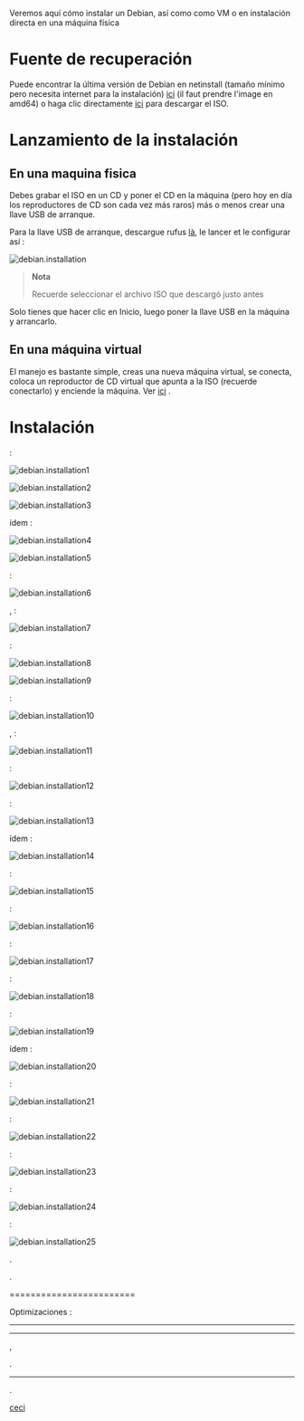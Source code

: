 Veremos aquí cómo instalar un Debian, así como
como VM o en instalación directa en una máquina física

Fuente de recuperación 
========================

Puede encontrar la última versión de Debian en netinstall (tamaño
mínimo pero necesita internet para la instalación)
[ici](https://www.debian.org/CD/netinst) (il faut prendre l'image en
amd64) o haga clic directamente
[ici](http://cdimage.debian.org/debian-cd/9.1.0/amd64/iso-cd/debian-9.1.0-amd64-netinst.iso)
para descargar el ISO.

Lanzamiento de la instalación 
===========================

En una maquina fisica 
------------------------

Debes grabar el ISO en un CD y poner el CD en la máquina
(pero hoy en día los reproductores de CD son cada vez más raros) más o menos
crear una llave USB de arranque.

Para la llave USB de arranque, descargue rufus
[là](http://rufus.akeo.ie/downloads/rufus-2.9.exe), le lancer et le
configurar así :

![debian.installation](images/debian.installation.PNG)

> **Nota**
>
> Recuerde seleccionar el archivo ISO que descargó
> justo antes

Solo tienes que hacer clic en Inicio, luego poner la llave USB
en la máquina y arrancarlo.

En una máquina virtual 
----------

El manejo es bastante simple, creas una nueva máquina
virtual, se conecta, coloca un reproductor de CD virtual que apunta
a la ISO (recuerde conectarlo) y enciende la máquina. Ver
[ici](https://jeedom.github.io/documentation/howto/es_ES/doc-howto-vmware.creer_une_vm.html)
.

Instalación 
============

 :

![debian.installation1](images/debian.installation1.PNG)



![debian.installation2](images/debian.installation2.PNG)



![debian.installation3](images/debian.installation3.PNG)

ídem :

![debian.installation4](images/debian.installation4.PNG)




![debian.installation5](images/debian.installation5.PNG)

 :

![debian.installation6](images/debian.installation6.PNG)

,
 :

![debian.installation7](images/debian.installation7.PNG)

 :

![debian.installation8](images/debian.installation8.PNG)




![debian.installation9](images/debian.installation9.PNG)

 :

![debian.installation10](images/debian.installation10.PNG)

,
 :

![debian.installation11](images/debian.installation11.PNG)

 :

![debian.installation12](images/debian.installation12.PNG)

 :

![debian.installation13](images/debian.installation13.PNG)

ídem :

![debian.installation14](images/debian.installation14.PNG)

 :

![debian.installation15](images/debian.installation15.PNG)

 :

![debian.installation16](images/debian.installation16.PNG)

 :

![debian.installation17](images/debian.installation17.PNG)

 :

![debian.installation18](images/debian.installation18.PNG)

 :

![debian.installation19](images/debian.installation19.PNG)

ídem :

![debian.installation20](images/debian.installation20.PNG)

 :

![debian.installation21](images/debian.installation21.PNG)




 :

![debian.installation22](images/debian.installation22.PNG)

 :

![debian.installation23](images/debian.installation23.PNG)

 :

![debian.installation24](images/debian.installation24.PNG)


 :

![debian.installation25](images/debian.installation25.PNG)

. 

.

 
========================


Optimizaciones :

 
-------------------

    

 
----------------

,


.

    

 
-----------------------------



.

    


[ceci](https://jeedom.github.io/documentation/installation/es_ES/index#tocAnchor-1-27)
